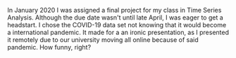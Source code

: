 In January 2020 I was assigned a final project for my class in Time Series Analysis. Although the due date wasn't until late April, 
I was eager to get a headstart. I chose the COVID-19 data set not knowing that it would become a international pandemic. It made for a 
an ironic presentation, as I presented it remotely due to our university moving all online because of said pandemic. How funny, right?

